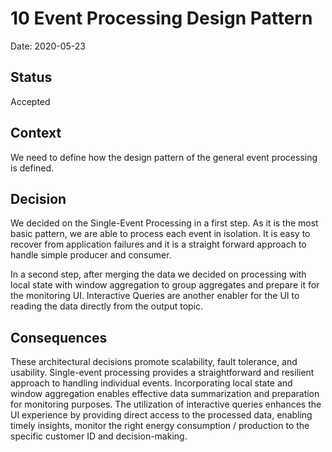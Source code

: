 # 10 Event Processing Design Pattern

Date: 2020-05-23

## Status

Accepted

## Context

We need to define how the design pattern of the general event processing is defined.  
 

## Decision

We decided on the Single-Event Processing in a first step. As it is the most basic pattern, we are able to process each event in isolation. It is easy to recover from application failures and it is a straight forward approach to handle simple producer and consumer.

In a second step, after merging the data we decided on processing with local state with window aggregation to group aggregates and prepare it for the monitoring UI.
Interactive Queries are another enabler for the UI to reading the data directly from the output topic.


## Consequences

These architectural decisions promote scalability, fault tolerance, and usability. Single-event processing provides a straightforward and resilient approach to handling individual events. Incorporating local state and window aggregation enables effective data summarization and preparation for monitoring purposes. The utilization of interactive queries enhances the UI experience by providing direct access to the processed data, enabling timely insights, monitor the right energy consumption / production to the specific customer ID and decision-making.
